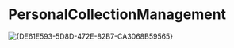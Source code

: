 # PersonalCollectionManagement
![{DE61E593-5D8D-472E-82B7-CA3068B59565}](https://github.com/user-attachments/assets/4d3432ed-d573-4531-9967-a83c0d969dce)
